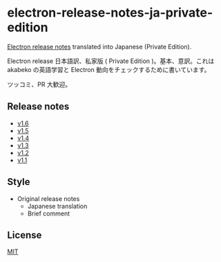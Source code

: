 # electron-release-notes-ja-private-edition

[Electron release notes](https://github.com/electron/electron/releases) translated into Japanese (Private Edition).

Electron release 日本語訳、私家版 ( Private Edition )。基本、意訳。これは akabeko の英語学習と Electron 動向をチェックするために書いています。

ツッコミ、PR 大歓迎。

## Release notes

* [v1.6](v1.6/index.md)
* [v1.5](v1.5/index.md)
* [v1.4](v1.4/index.md)
* [v1.3](v1.3/index.md)
* [v1.2](v1.2/index.md)
* [v1.1](v1.1/index.md)

## Style

* Original release notes
  * Japanese translation
  * Brief comment

## License

[MIT](LICENSE)

